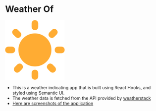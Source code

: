 # Weather Of

![Logo of the app](/public/android-chrome-192x192.png)

-   This is a weather indicating app that is built using React Hooks, and styled using Semantic UI.
-   The weather data is fetched from the API provided by [weatherstack](https://weatherstack.com/)
-   [Here are screenshots of the application](https://img.techpowerup.org/200723/makephotogallery-net-1595510042.jpg)
